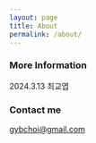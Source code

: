 ```yaml
---
layout: page
title: About
permalink: /about/
---
```


### More Information

2024.3.13 최교엽

### Contact me

[gybchoi@gmail.com](mailto:gybchoi@gmail.com)
